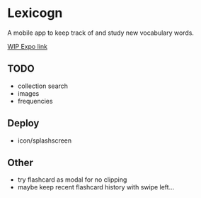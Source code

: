 # Lexicogn

A mobile app to keep track of and study new vocabulary words.

[WIP Expo link](https://expo.io/@evadin/projects/lexicogn)

## TODO

- collection search
- images
- frequencies

## Deploy

- icon/splashscreen

## Other

- try flashcard as modal for no clipping
- maybe keep recent flashcard history with swipe left...